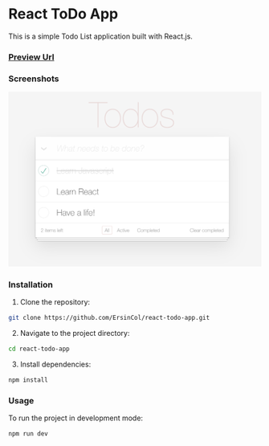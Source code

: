 # React ToDo App

This is a simple Todo List application built with React.js.

### [Preview Url](https://react-todo-app-pink-iota.vercel.app/) 

### Screenshots
![todo-app](https://github.com/ErsinCol/react-todo-app/blob/main/project-image.png)

### Installation

1. Clone the repository:

```bash
git clone https://github.com/ErsinCol/react-todo-app.git
```

2. Navigate to the project directory:
```bash
cd react-todo-app
```

3. Install dependencies:
```bash
npm install
```

### Usage
To run the project in development mode:
```bash
npm run dev
```
